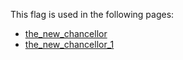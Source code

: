 This flag is used in the following pages:
 - [the_new_chancellor](../events/the_new_chancellor.md)
 - [the_new_chancellor_1](../events/the_new_chancellor_1.md)
